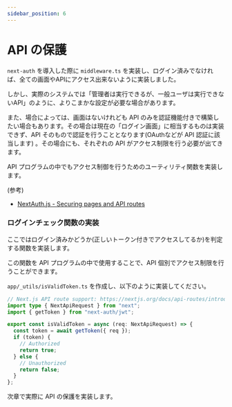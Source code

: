 ```yaml
---
sidebar_position: 6
---
```


# API の保護

`next-auth` を導入した際に `middleware.ts` を実装し、ログイン済みでなければ、全ての画面やAPIにアクセス出来ないように実装しました。

しかし、実際のシステムでは「管理者は実行できるが、一般ユーザは実行できないAPI」のように、よりこまかな設定が必要な場合があります。

また、場合によっては、画面はないけれども API のみを認証機能付きで構築したい場合もあります。その場合は現在の「ログイン画面」に相当するものは実装できず、API そのもので認証を行うこととなります(OAuthなどが API 認証に該当します) 。その場合にも、それぞれの API がアクセス制限を行う必要が出てきます。

API プログラムの中でもアクセス制御を行うためのユーティリティ関数を実装します。

(参考)
- [NextAuth.js - Securing pages and API routes](https://next-auth.js.org/tutorials/securing-pages-and-api-routes)

### ログインチェック関数の実装

ここではログイン済みかどうか(正しいトークン付きでアクセスしてるか)を判定する関数を実装します。

この関数を API プログラムの中で使用することで、API 個別でアクセス制限を行うことができます。

`app/_utils/isValidToken.ts` を作成し、以下のように実装してください。

```ts title=app/_utils/isValidToken.ts
// Next.js API route support: https://nextjs.org/docs/api-routes/introduction
import type { NextApiRequest } from "next";
import { getToken } from "next-auth/jwt";

export const isValidToken = async (req: NextApiRequest) => {
  const token = await getToken({ req });
  if (token) {
    // Authorized
    return true;
  } else {
    // Unauthorized
    return false;
  }
};
```

次章で実際に API の保護を実装します。
